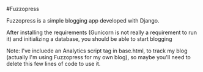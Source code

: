 #Fuzzopress

Fuzzopress is a simple blogging app developed with Django.

After installing the requirements (Gunicorn is not really a requirement to run it) and initializing a database, you should be able to start blogging

Note: I've incluede an Analytics script tag in base.html, to track my blog (actually I'm using Fuzzopress for my own blog), so maybe you'll need to delete this few lines of code to use it.